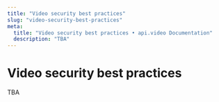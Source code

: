 ```yaml
---
title: "Video security best practices"
slug: "video-security-best-practices"
meta: 
  title: "Video security best practices • api.video Documentation"
  description: "TBA"
---
```


Video security best practices
==========

TBA